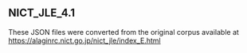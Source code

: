 ## NICT_JLE_4.1

These JSON files were converted from the original corpus available at https://alaginrc.nict.go.jp/nict_jle/index_E.html